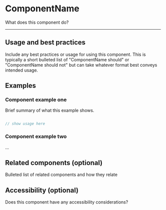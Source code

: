 # ComponentName

What does this component do?

---

## Usage and best practices

Include any best practices or usage for using this component. This is typically a short bulleted list of "ComponentName should" or "ComponentName should not" but can take whatever format best conveys intended usage.

## Examples

### Component example one

Brief summary of what this example shows.

```jsx

// show usage here

```

### Component example two

...
## Related components (optional)

Bulleted list of related components and how they relate

## Accessibility (optional)

Does this component have any accessibility considerations?
